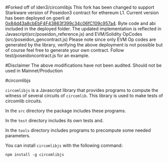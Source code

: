 
#Forked off of iden3/circomlibjs
This fork has been changed to support Starkware version of Poseidon3 contract for ethereum L1. Current version has been deployed on goerli at [0x84d43a8cbEbF4F43863f399c34c06fC109c957a4](https://goerli.etherscan.io/address/0x84d43a8cbebf4f43863f399c34c06fc109c957a4). Byte code and abi included in the deployed folder. The updated implementation is reflected in Javascript(src/poseidon_reference.js) and EVM/Solidity OpCodes (src/poseidon_gencontract.js) Please note since only EVM Op codes are generated by the library, verifying the above deployment is not possible but of course feel free to generate your own contract. Follow test/poseidoncontract.js for an example.

#Disclaimer
The above modifications have not been audited. Should not be used in Mainnet/Production


#circomlibjs

`circomlibjs` is a Javascript library that provides programs to compute the witness of several circuits of `circomlib`.
This library is used to make tests of circomlib circuits.

In the `src` directory the package includes these programs.

In the `test` directory includes its own tests and.

In the `tools` directory includes programs to precompute some needed parameters.

You can install `circomlibjs` with the following command:

```text
npm install -g circomlibjs
```

